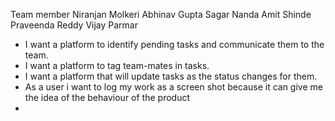 Team member
Niranjan Molkeri
Abhinav Gupta
Sagar Nanda
Amit Shinde
Praveenda Reddy
Vijay Parmar


* I want a platform to identify pending tasks and communicate them to the team.
* I want a platform to tag team-mates in tasks.
* I want a platform that will update tasks as the status changes for them.
* As a user i want to log my work as a screen shot because it can give me the idea of the behaviour of the product
* 

